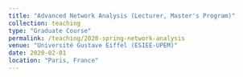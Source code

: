 ```yaml
---
title: "Advanced Network Analysis (Lecturer, Master's Program)"
collection: teaching
type: "Graduate Course"
permalink: /teaching/2020-spring-network-analysis
venue: "Université Gustave Eiffel (ESIEE-UPEM)"
date: 2020-02-01
location: "Paris, France"
---
```

<!--
  * a
  * b
  * c
  * d
-->
